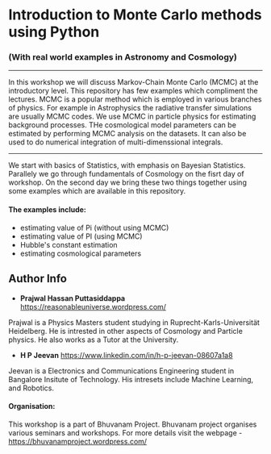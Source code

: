 # Introduction to Monte Carlo methods using Python
### (With real world examples in Astronomy and Cosmology)

---

In this workshop we will discuss Markov-Chain Monte Carlo (MCMC) at the introductory level. This repository has few examples which compliment the lectures. MCMC is a popular method which is employed in various branches of physics. For example in Astrophysics the radiative transfer simulations are usually MCMC codes. We use MCMC in particle physics for estimating background processes. THe cosmological model parameters can be estimated by performing MCMC analysis on the datasets. It can also be used to do numerical integration of multi-dimenssional integrals. 

---

We start with basics of Statistics, with emphasis on Bayesian Statistics. Parallely we go through fundamentals of Cosmology on the fisrt day of workshop. On the second day we bring these two things together using some examples which are available in this repository.

#### The examples include:
 - estimating value of Pi (without using MCMC)
 - estimating value of PI (using MCMC)
 - Hubble's constant estimation
 - estimating cosmological parameters

## Author Info
- <B>Prajwal Hassan Puttasiddappa</B>  https://reasonableuniverse.wordpress.com/

Prajwal is a Physics Masters student studying in Ruprecht-Karls-Universität Heidelberg. He is intrested in other aspects of Cosmology and Particle physics. He also works as a Tutor at the University.


- <B>H P Jeevan</B> https://www.linkedin.com/in/h-p-jeevan-08607a1a8

Jeevan is a Electronics and Communications Engineering student in Bangalore Insitute of Technology. His intresets include Machine Learning, and Robotics.

#### Organisation:
This workshop is a part of Bhuvanam Project. Bhuvanam project organises various seminars and workshops. For more details visit the webpage - https://bhuvanamproject.wordpress.com/
